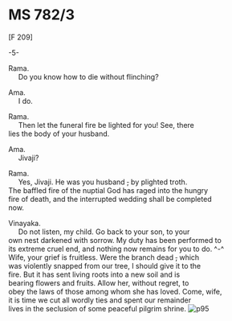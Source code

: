 # MS 782/3

[F 209]

-5-

Rama. \
&nbsp;&nbsp;&nbsp;&nbsp;&nbsp;Do you know how to die without flinching? 

Ama. \
&nbsp;&nbsp;&nbsp;&nbsp;&nbsp;I do. 

Rama. \
&nbsp;&nbsp;&nbsp;&nbsp;&nbsp;Then let the funeral fire be lighted for you! See, there \
lies the body of your husband. 

Ama. \
&nbsp;&nbsp;&nbsp;&nbsp;&nbsp;Jivaji? 

Rama. \
&nbsp;&nbsp;&nbsp;&nbsp;&nbsp;Yes, Jivaji. He was you husband ~~,~~ by plighted troth. \
The baffled fire of the nuptial God has raged into the hungry \
fire of death, and the interrupted wedding shall be completed \
now. 

Vinayaka. \
&nbsp;&nbsp;&nbsp;&nbsp;&nbsp;Do not listen, my child. Go back to your son, to your \
own nest darkened with sorrow. My duty has been performed to \
its extreme cruel end, and nothing now remains for you to do. ^-^ \
Wife, your grief is fruitless. Were the branch dead ~~,~~ which \
was violently snapped from our tree, I should give it to the \
fire. But it has sent living roots into a new soil and is \
bearing flowers and fruits. Allow her, without regret, to \
obey the laws of those among whom she has loved.
Come, wife, \
it is time we cut all wordly ties and spent our remainder \
lives in the seclusion of some peaceful pilgrim shrine.
![p95](MS782_3-095.jpg)
